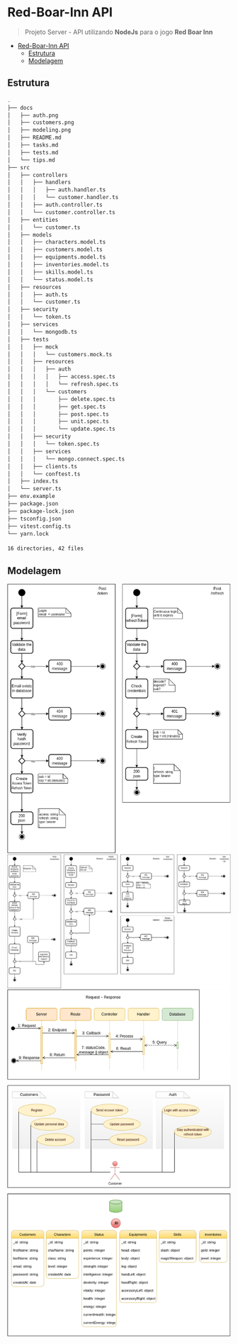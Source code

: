 # Red-Boar-Inn API

> Projeto Server - API utilizando **NodeJs** para o jogo **Red Boar Inn**

- [Red-Boar-Inn API](#red-boar-inn-api)
  - [Estrutura](#estrutura)
  - [Modelagem](#modelagem)

## Estrutura

```sh
.
├── docs
│   ├── auth.png
│   ├── customers.png
│   ├── modeling.png
│   ├── README.md
│   ├── tasks.md
│   ├── tests.md
│   └── tips.md
├── src
│   ├── controllers
│   │   ├── handlers
│   │   │   ├── auth.handler.ts
│   │   │   └── customer.handler.ts
│   │   ├── auth.controller.ts
│   │   └── customer.controller.ts
│   ├── entities
│   │   └── customer.ts
│   ├── models
│   │   ├── characters.model.ts
│   │   ├── customers.model.ts
│   │   ├── equipments.model.ts
│   │   ├── inventories.model.ts
│   │   ├── skills.model.ts
│   │   └── status.model.ts
│   ├── resources
│   │   ├── auth.ts
│   │   └── customer.ts
│   ├── security
│   │   └── token.ts
│   ├── services
│   │   └── mongodb.ts
│   ├── tests
│   │   ├── mock
│   │   │   └── customers.mock.ts
│   │   ├── resources
│   │   │   ├── auth
│   │   │   │   ├── access.spec.ts
│   │   │   │   └── refresh.spec.ts
│   │   │   └── customers
│   │   │       ├── delete.spec.ts
│   │   │       ├── get.spec.ts
│   │   │       ├── post.spec.ts
│   │   │       ├── unit.spec.ts
│   │   │       └── update.spec.ts
│   │   ├── security
│   │   │   └── token.spec.ts
│   │   ├── services
│   │   │   └── mongo.connect.spec.ts
│   │   ├── clients.ts
│   │   └── conftest.ts
│   ├── index.ts
│   └── server.ts
├── env.example
├── package.json
├── package-lock.json
├── tsconfig.json
├── vitest.config.ts
└── yarn.lock

16 directories, 42 files
```

## Modelagem

![auth](auth.png)
![customers](customers.png)
![modeling](modeling.png)

